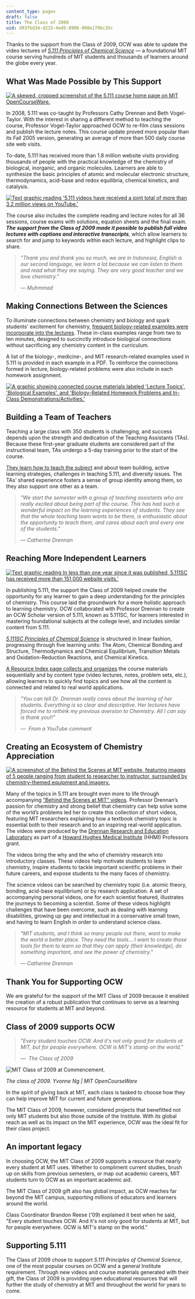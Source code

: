 ```yaml
---
content_type: pages
draft: false
title: The Class of 2009
uid: d93fbd34-d215-4ed5-8906-900e179bc35c
---
```

Thanks to the support from the Class of 2009, OCW was able to update the video lectures of [*5.111 Principles of Chemical Science*](https://old.ocw.mit.edu/courses/chemistry/5-111-principles-of-chemical-science-fall-2008) — a foundational MIT course serving hundreds of MIT students and thousands of learners around the globe every year.

## **What Was Made Possible by This Support**

[![A skewed, cropped screenshot of the 5.111 course home page on MIT OpenCourseWare.](https://old.ocw.mit.edu/give/our-supporters/the-class-of-2009/5-111_2008chp.png)](https://old.ocw.mit.edu/courses/chemistry/5-111-principles-of-chemical-science-fall-2008)

In 2008, 5.111 was co-taught by Professors Cathy Drennan and Beth Vogel-Taylor. With the interest in sharing a different method to teaching the course, Professor Vogel-Taylor approached OCW to re-film class sessions and publish the lecture notes. This course update proved more popular than its Fall 2005 version, generating an average of more than 500 daily course site web visits.

To-date, 5.111 has received more than 1.8 million website visits providing thousands of people with the practical knowledge of the chemistry of biological, inorganic, and organic molecules. Learners are able to synthesize the basic principles of atomic and molecular electronic structure, thermodynamics, acid-base and redox equilibria, chemical kinetics, and catalysis.

[![Text graphic reading '5.111 videos have received a joint total of more than 3.2 million views on YouTube.'](https://old.ocw.mit.edu/give/our-supporters/the-class-of-2009/youtube_views.png)](https://www.youtube.com/watch?v=-c-X8zk0ywo&list=PL2902385153144A26)

The course also includes the complete reading and lecture notes for all 36 sessions, course exams with solutions, equation sheets and the final exam. ***The support from the Class of 2009 made it possible to publish full video lectures with captions and interactive transcripts***, which allow learners to search for and jump to keywords within each lecture, and highlight clips to share.

> *"Thank you and thank you so much, we are in Indonesia, English is our second language, we learn a lot because we can listen to them and read what they are saying. They are very good teacher and we love chemistry."*
> 
> *— Muhmmad*

## **Making Connections Between the Sciences**

To illuminate connections between chemistry and biology and spark students' excitement for chemistry, [frequent biology-related examples were incorporate into the lectures](https://old.ocw.mit.edu/courses/chemistry/5-111-principles-of-chemical-science-fall-2008/biology-related-examples). These in-class examples range from two to ten minutes, designed to succinctly introduce biological connections without sacrificing any chemistry content in the curriculum.

A list of the biology-, medicine-, and MIT research-related examples used in 5.111 is provided in each example in a PDF. To reinforce the connections formed in lecture, biology-related problems were also include in each homework assignment.

[![A graphic showing connected course materials labeled 'Lecture Topics', 'Biological Examples', and 'Biology-Related Homework Problems and In-Class Demonstrations/Activities.'](https://old.ocw.mit.edu/give/our-supporters/the-class-of-2009/bio_related.png)](https://old.ocw.mit.edu/courses/chemistry/5-111-principles-of-chemical-science-fall-2008/biology-related-examples)

## **Building a Team of Teachers**

Teaching a large class with 350 students is challenging, and success depends upon the strength and dedication of the Teaching Assistants (TAs). Because these first-year graduate students are considered part of the instructional team, TAs undergo a 5-day training prior to the start of the course.

[They learn how to teach the subject](https://old.ocw.mit.edu/courses/chemistry/5-111-principles-of-chemical-science-fall-2008/ta-training) and about team building, active learning strategies, challenges in teaching 5.111, and diversity issues. The TAs’ shared experience fosters a sense of group identity among them, so they also support one other as a team.

> *"We start the semester with a group of teaching assistants who are really excited about being part of the course. This has had such a wonderful impact on the learning experiences of students. They see that the whole teaching team wants to be there, is enthusiastic about the opportunity to teach them, and cares about each and every one of the students."*
> 
> *— Catherine Drennan*

## **Reaching More Independent Learners**

[![Text graphic reading In less than one year since it was published, 5.111SC has received more than 151,000 website visits.'](https://old.ocw.mit.edu/give/our-supporters/the-class-of-2009/151k.png)](https://old.ocw.mit.edu/courses/chemistry/5-111sc-principles-of-chemical-science-fall-2014)

In publishing 5.111, the support the Class of 2009 helped create the opportunity for any learner to gain a deep understanding for the principles of chemistry. This course laid the groundwork for a more holistic approach to learning chemistry. OCW collaborated with Professor Drennan to create an OCW Scholar version of 5.111, known as 5.111SC, for learners interested in mastering foundational subjects at the college level, and includes similar content from 5.111.

[*5.111SC Principles of Chemical Science*](https://old.ocw.mit.edu/courses/chemistry/5-111sc-principles-of-chemical-science-fall-2014) is structured in linear fashion, progressing through five learning units: The Atom, Chemical Bonding and Structure, Thermodynamics and Chemical Equilibrium, Transition Metals and Oxidation-Reduction Reactions, and Chemical Kinetics.

[A Resource Index page collects and organizes](https://old.ocw.mit.edu/courses/chemistry/5-111sc-principles-of-chemical-science-fall-2014/resource-index) the course materials sequentially and by content type (video lectures, notes, problem sets, etc.), allowing learners to quickly find topics and see how all the content is connected and related to real world applications.

> *"You can tell Dr. Drennan really cares about the learning of her students. Everything is so clear and descriptive. Her lectures have forced me to rethink my previous aversion to Chemistry. All I can say is thank you!!"*
> 
> *—  From a YouTube comment*

## **Creating an Ecosystem of Chemistry Appreciation**

[![A screenshot of the Behind the Scenes at MIT website, featuring images of 5 people ranging from student to researcher to instructor, surrounded by chemistry-themed equipment and imagery.](https://old.ocw.mit.edu/give/our-supporters/the-class-of-2009/behind_scenes.png)](https://old.ocw.mit.edu/courses/chemistry/5-111-principles-of-chemical-science-fall-2008/related-resources)

Many of the topics in 5.111 are brought even more to life through accompanying [“Behind the Scenes at MIT” videos](https://old.ocw.mit.edu/courses/chemistry/5-111-principles-of-chemical-science-fall-2008/related-resources). Professor Drennan’s passion for chemistry and strong belief that chemistry can help solve some of the world’s problems led her to create this collection of short videos, featuring MIT researchers explaining how a textbook chemistry topic is essential both to their research and to an inspiring real-world application. The videos were produced by the [Drennan Research and Education Laboratory](http://drennan.mit.edu/) as part of a [Howard Hughes Medical Institute](http://www.hhmi.org/) (HHMI) Professors grant.

The videos bring the why and the who of chemistry research into introductory classes. These videos help motivate students to learn chemistry, inspire students to tackle important scientific problems in their future careers, and expose students to the many faces of chemistry.

The science videos can be searched by chemistry topic (i.e. atomic theory, bonding, acid-base equilibrium) or by research application. A set of accompanying personal videos, one for each scientist featured, illustrates the journeys to becoming a scientist. Some of these videos highlight challenges that have been overcome, such as dealing with learning disabilities, growing up gay and intellectual in a conservative small town, and having to learn English in order to understand science class.

> *"MIT students, and I think so many people out there, want to make the world a better place. They need the tools… I want to create those tools for them to learn so that they can apply (their knowledge), do something important, and see the power of chemistry."*
> 
> *— Catherine Drennan*

## **Thank You for Supporting OCW**

We are grateful for the support of the MIT Class of 2009 because it enabled the creation of a robust publication that continues to serve as a learning resource for students at MIT and beyond.

## **Class of 2009 supports OCW**

> *"Every student touches OCW. And it's not only good for students at MIT, but for people everywhere. OCW is MIT's stamp on the world."*
> 
> *—  The Class of 2009*

![MIT Class of 2009 at Commencement.](https://old.ocw.mit.edu/give/our-supporters/the-class-of-2009/class_of_09.jpg)

*The class of 2009. Yvonne Ng | MIT OpenCourseWare*

In the spirit of giving back at MIT, each class is tasked to choose how they can help improve MIT for current and future generations.

The MIT Class of 2009, however, considered projects that benefitted not only MIT students but also those outside of the Institute. With its global reach as well as its impact on the MIT experience, OCW was the ideal fit for their class project.

## **An important legacy**

In choosing OCW, the MIT Class of 2009 supports a resource that nearly every student at MIT uses. Whether to compliment current studies, brush up on skills from previous semesters, or map out academic careers, MIT students turn to OCW as an important academic aid.

The MIT Class of 2009 gift also has global impact, as OCW reaches far beyond the MIT campus, supporting millions of educators and learners around the world.

Class Coordinator Brandon Reese ('09) explained it best when he said, "Every student touches OCW. And it's not only good for students at MIT, but for people everywhere. OCW is MIT's stamp on the world."

## **Supporting 5.111**

The Class of 2009 chose to support *5.111 Principles of Chemical Science*, one of the most popular courses on OCW and a general Institute requirement. Through new videos and course materials generated with their gift, the Class of 2009 is providing open educational resources that will further the study of chemistry at MIT and throughout the world for years to come.